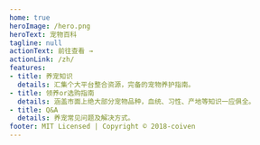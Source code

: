 ```yaml
---
home: true
heroImage: /hero.png
heroText: 宠物百科
tagline: null
actionText: 前往查看 →
actionLink: /zh/
features:
- title: 养宠知识
  details: 汇集个大平台整合资源，完备的宠物养护指南。
- title: 领养or选购指南
  details: 涵盖市面上绝大部分宠物品种，血统、习性、产地等知识一应俱全。
- title: Q&A
  details: 养宠常见问题及解决方式。
footer: MIT Licensed | Copyright © 2018-coiven
---
```

